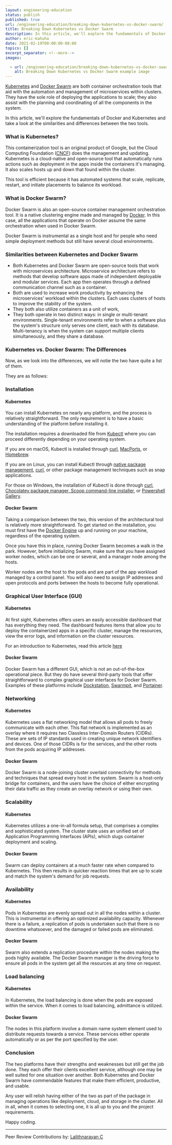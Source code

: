 ```yaml
---
layout: engineering-education
status: publish
published: true
url: /engineering-education/breaking-down-kubernetes-vs-docker-swarm/
title: Breaking Down Kubernetes vs Docker Swarm
description: In this article, we'll explore the fundamentals of Docker and Kubernetes. Kubernetes and Docker Swarm are container orchestration tools that aid the automation and management of microservices in clusters.
author: eric-kahuha
date: 2021-02-19T00:00:00-08:00
topics: []
excerpt_separator: <!--more-->
images:

  - url: /engineering-education/breaking-down-kubernetes-vs-docker-swarm/hero.jpg
    alt: Breaking Down Kubernetes vs Docker Swarm example image
---
```

[Kubernetes](https://kubernetes.io/) and [Docker Swarm](https://docs.docker.com/engine/swarm/swarm-tutorial/) are both container orchestration tools that aid with the automation and management of microservices within clusters. They have the sole role of deploying the applications to scale; they also assist with the planning and coordinating of all the components in the system.
<!--more-->
In this article, we'll explore the fundamentals of Docker and Kubernetes and take a look at the similarities and differences between the two tools.

### What is Kubernetes?
This containerization tool is an original product of Google, but the Cloud Computing Foundation ([CNCF](https://www.cncf.io/)) does the management and updating. Kubernetes is a cloud-native and open-source tool that automatically runs actions such as deployment in the apps inside the containers it's managing. It also scales hosts up and down that found within the cluster.

This tool is efficient because it has automated systems that scale, replicate, restart, and initiate placements to balance its workload.

### What is Docker Swarm?
Docker Swarm is also an open-source container management orchestration tool. It is a native clustering engine made and managed by [Docker](https://www.docker.com/). In this case, all the applications that operate on Docker assume the same orchestration when used in Docker Swarm.

Docker Swarm is instrumental as a single host and for people who need simple deployment methods but still have several cloud environments.

### Similarities between Kubernetes and Docker Swarm
- Both Kubernetes and Docker Swarm are open-source tools that work with microservices architecture. Microservice architecture refers to methods that develop software apps made of independent deployable and modular services. Each app then operates through a defined communication channel such as a container. 
- Both are used to increase work productivity by enhancing the microservices&#39; workload within the clusters. Each uses clusters of hosts to improve the stability of the system.
- They both also utilize containers as a unit of work,
- They both operate in two distinct ways: in single or multi-tenant environments. Single-tenant environments refer to when a software plus the system's structure only serves one client, each with its database. Multi-tenancy is when the system can support multiple clients simultaneously, and they share a database.

### Kubernetes vs. Docker Swarm: The Differences
Now, as we look into the differences, we will notie the two have quite a list of them. 

They are as follows:

### Installation
#### Kubernetes
You can install Kubernetes on nearly any platform, and the process is relatively straightforward. The only requirement is to have a basic understanding of the platform before installing it.

The installation requires a downloaded file from [Kubectl](https://kubernetes.io/docs/tasks/tools/install-kubectl/) where you can proceed differently depending on your operating system. 

If you are on macOS, Kubectl is installed through [curl](kubernetes.io/docs/tasks/tools/install-kubectl/#install-kubectl-on-macos), [MacPorts](https://kubernetes.io/docs/tasks/tools/install-kubectl/#install-with-macports-on-macos), or [Homebrew](https://kubernetes.io/docs/tasks/tools/install-kubectl/#install-with-homebrew-on-macos). 

If you are on Linux, you can install Kubectl through [native package management](https://kubernetes.io/docs/tasks/tools/install-kubectl/#install-using-native-package-management), [curl](https://kubernetes.io/docs/tasks/tools/install-kubectl/#install-kubectl-binary-with-curl-on-linux), or other package management techniques such as snap applications. 

For those on Windows, the installation of Kubectl is done through [curl](https://kubernetes.io/docs/tasks/tools/install-kubectl/#install-kubectl-binary-with-curl-on-windows), [Chocolatey package manager, Scoop command-line installer](https://kubernetes.io/docs/tasks/tools/install-kubectl/#install-on-windows-using-chocolatey-or-scoop), or [Powershell Gallery](https://www.powershellgallery.com/packages/install-kubectl/1.7).

#### Docker Swarm
Taking a comparison between the two, this version of the architectural tool is relatively more straightforward. To get started on the installation, you must first have the [Docker Engine](https://docs.docker.com/engine/#) up and running on your machine, regardless of the operating system. 

Once you have this in place, running Docker Swarm becomes a walk in the park. However, before initializing Swarm, make sure that you have assigned worker nodes, which can be one or several, and a manager node among the hosts. 

Worker nodes are the host to the pods and are part of the app workload managed by a control panel. You will also need to assign IP addresses and open protocols and ports between the hosts to become fully operational.

### Graphical User Interface (GUI)
#### Kubernetes
At first sight, Kubernetes offers users an easily accessible dashboard that has everything they need. The dashboard features items that allow you to deploy the containerized apps in a specific cluster, manage the resources, view the error logs, and information on the cluster resources.

For an introduction to Kubernetes, read this article [here](https://www.section.io/engineering-education/what-is-kubernetes/)

#### Docker Swarm
Docker Swarm has a different GUI, which is not an out-of-the-box operational piece. But they do have several third-party tools that offer straightforward to complex graphical user interfaces for Docker Swarm. Examples of these platforms include [Dockstation](https://dockstation.io/), [Swarmpit](https://swarmpit.io/), and [Portainer](https://www.portainer.io/).

### Networking
#### Kubernetes
Kubernetes uses a flat networking model that allows all pods to freely communicate with each other. This flat network is implemented as an overlay where it requires two Classless Inter-Domain Routers (CIDRs). These are sets of IP standards used in creating unique network identifiers and devices. One of those CIDRs is for the services, and the other roots from the pods acquiring IP addresses.

#### Docker Swarm
Docker Swarm is a node-joining cluster overlaid connectivity for methods and techniques that spread every host in the system. Swarm is a host-only bridge for containers, and the users have the choice of either encrypting their data traffic as they create an overlay network or using their own.

### Scalability
#### Kubernetes
Kubernetes utilizes a one-in-all formula setup, that comprises a complex and sophisticated system. The cluster state uses an unified set of Application Programming Interfaces (APIs), which slugs container deployment and scaling.

#### Docker Swarm
Swarm can deploy containers at a much faster rate when compared to Kubernetes. This then results in quicker reaction times that are up to scale and match the system's demand for job requests.

### Availability
#### Kubernetes
Pods in Kubernetes are evenly spread out in all the nodes within a cluster. This is instrumental in offering an optimized availability capacity. Whenever there is a failure, a replication of pods is undertaken such that there is no downtime whatsoever, and the damaged or failed pods are eliminated.

#### Docker Swarm
Swarm also extends a replication procedure within the nodes making the pods highly available. The Docker Swarm manager is the driving force to ensure all pods in the system get all the resources at any time on request.

### Load balancing
#### Kubernetes
In Kubernetes, the load balancing is done when the pods are exposed within the service. When it comes to load balancing, admittance is utilized.

#### Docker Swarm
The nodes in this platform involve a domain name system element used to distribute requests towards a service. These services either operate automatically or as per the port specified by the user.

### Conclusion
The two platforms have their strengths and weaknesses but still get the job done. They each offer their clients excellent service, although one may be well suited for one situation over another. Both Kubernetes and Docker Swarm have commendable features that make them efficient, productive, and usable. 

Any user will relish having either of the two as part of the package in managing operations like deployment, cloud, and storage in the cluster. All in all, when it comes to selecting one, it is all up to you and the project requirements.

Happy coding.

---
Peer Review Contributions by: [Lalithnarayan C](/engineering-education/authors/lalithnarayan-c/)
